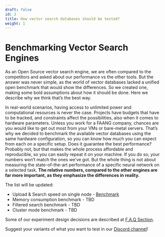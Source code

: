 ```yaml
---
draft: false
id: 2
title: How vector search databases should be tested?
weight: 1
---
```


# Benchmarking Vector Search Engines

As an Open Source vector search engine, we are often compared to the competitors and asked about our performance vs the other tools.
But the answer was never simple, as the world of vector databases lacked a unified open benchmark that would show the differences.
So we created one, making some bold assumptions about how it should be done.
Here we describe why we think that’s the best way.


In real-world scenarios, having access to unlimited power and computational resources is never the case. Projects have budgets that have to be tracked, and constraints affect the possibilities, also when it comes to hardware parameters.
Unless you work for a FAANG company, chances are you would like to get out most from your VMs or bare-metal servers.
That’s why we decided to benchmark the available vector databases using the same hardware configuration, so you can know how much you can expect from each on a specific setup.
Does it guarantee the best performance? Probably not, but that makes the whole process affordable and reproducible, so you can easily repeat it on your machine.
If you do so, your numbers won’t match the ones we’ve got.
But the whole thing is not about measuring the state-of-the-art performance of a specific neural network on a selected task.
**The relative numbers, compared to the other engines are far more important, as they emphasize the differences in reality.**


The list will be updated:

* Upload & Search speed on single node - [Benchmark](/benchmarks/single-node-speed-benchmark/)
* Memory consumption benchmark - TBD
* Filtered search benchmark - TBD
* Cluster mode benchmark - TBD

Some of our experiment design decisions are described at [F.A.Q Section](/benchmarks/#benchmarks-faq).

Suggest your variants of what you want to test in our [Discord channel](https://qdrant.to/discord)!


